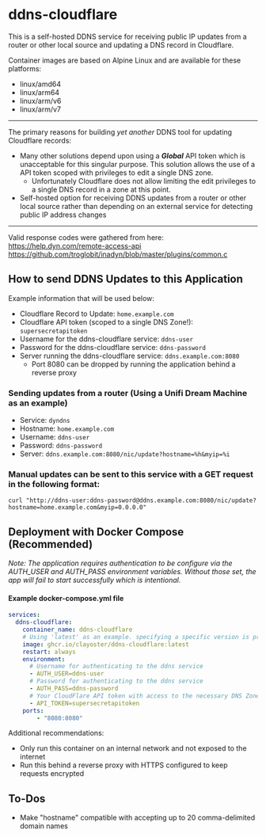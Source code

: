 # ddns-cloudflare

This is a self-hosted DDNS service for receiving public IP updates from a router or other local source and updating a DNS record in Cloudflare.

Container images are based on Alpine Linux and are available for these platforms:
  - linux/amd64
  - linux/arm64
  - linux/arm/v6
  - linux/arm/v7

---

The primary reasons for building *yet another* DDNS tool for updating Cloudflare records:
- Many other solutions depend upon using a ***Global*** API token which is unacceptable for this singular purpose. This solution allows the use of a API token scoped with privileges to edit a single DNS zone.
  - Unfortunately Cloudflare does not allow limiting the edit privileges to a single DNS record in a zone at this point.
- Self-hosted option for receiving DDNS updates from a router or other local source rather than depending on an external service for detecting public IP address changes

---

Valid response codes were gathered from here:\
  https://help.dyn.com/remote-access-api \
  https://github.com/troglobit/inadyn/blob/master/plugins/common.c

## How to send DDNS Updates to this Application

Example information that will be used below:
- Cloudflare Record to Update: `home.example.com`
- Cloudflare API token (scoped to a single DNS Zone!): `supersecretapitoken`
- Username for the ddns-cloudflare service: `ddns-user`
- Password for the ddns-cloudflare service: `ddns-password`
- Server running the ddns-cloudflare service: `ddns.example.com:8080`
  - Port 8080 can be dropped by running the application behind a reverse proxy

### Sending updates from a router (Using a Unifi Dream Machine as an example)
- Service: `dyndns`
- Hostname: `home.example.com`
- Username: `ddns-user`
- Password: `ddns-password`
- Server: `ddns.example.com:8080/nic/update?hostname=%h&myip=%i`

### Manual updates can be sent to this service with a GET request in the following format:

```
curl "http://ddns-user:ddns-password@ddns.example.com:8080/nic/update?hostname=home.example.com&myip=0.0.0.0"
```

## Deployment with Docker Compose (Recommended)

*Note: The application requires authentication to be configure via the AUTH_USER and AUTH_PASS environment variables. Without those set, the app will fail to start successfully which is intentional.*

#### Example docker-compose.yml file

```yaml
services:
  ddns-cloudflare:
    container_name: ddns-cloudflare
    # Using 'latest' as an example. specifying a specific version is preferred
    image: ghcr.io/clayoster/ddns-cloudflare:latest
    restart: always
    environment:
      # Username for authenticating to the ddns service
      - AUTH_USER=ddns-user
      # Password for authenticating to the ddns service
      - AUTH_PASS=ddns-password
      # Your CloudFlare API token with access to the necessary DNS Zone
      - API_TOKEN=supersecretapitoken
    ports:
        - "8080:8080"
```

Additional recommendations:
- Only run this container on an internal network and not exposed to the internet
- Run this behind a reverse proxy with HTTPS configured to keep requests encrypted

## To-Dos
- Make "hostname" compatible with accepting up to 20 comma-delimited domain names
